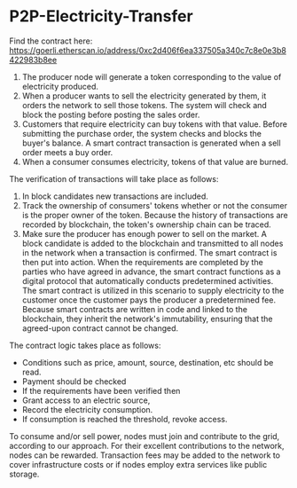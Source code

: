 # P2P-Electricity-Transfer

Find the contract here: https://goerli.etherscan.io/address/0xc2d406f6ea337505a340c7c8e0e3b8422983b8ee



1. The producer node will generate a token corresponding to the value of electricity
produced.
2. When a producer wants to sell the electricity generated by them, it orders the network to
sell those tokens. The system will check and block the posting before posting the sales
order.
3. Customers that require electricity can buy tokens with that value. Before submitting the
purchase order, the system checks and blocks the buyer's balance. A smart contract
transaction is generated when a sell order meets a buy order.
4. When a consumer consumes electricity, tokens of that value are burned.

The verification of transactions will take place as follows:

1. In block candidates new transactions are included.
2. Track the ownership of consumers' tokens whether or not the consumer is the proper
owner of the token. Because the history of transactions are recorded by blockchain, the
token's ownership chain can be traced.
3. Make sure the producer has enough power to sell on the market.
A block candidate is added to the blockchain and transmitted to all nodes in the network when a
transaction is confirmed. The smart contract is then put into action.
When the requirements are completed by the parties who have agreed in advance, the smart
contract functions as a digital protocol that automatically conducts predetermined activities. The
smart contract is utilized in this scenario to supply electricity to the customer once the customer
pays the producer a predetermined fee. Because smart contracts are written in code and linked to
the blockchain, they inherit the network's immutability, ensuring that the agreed-upon contract
cannot be changed.






The contract logic takes place as follows:

- Conditions such as price, amount, source, destination, etc should be read.
-  Payment should be checked
-  If the requirements have been verified then
-  Grant access to an electric source,
-  Record the electricity consumption.
-  If consumption is reached the threshold, revoke access.

To consume and/or sell power, nodes must join and contribute to the grid, according to our
approach. For their excellent contributions to the network, nodes can be rewarded. Transaction
fees may be added to the network to cover infrastructure costs or if nodes employ extra services
like public storage.


